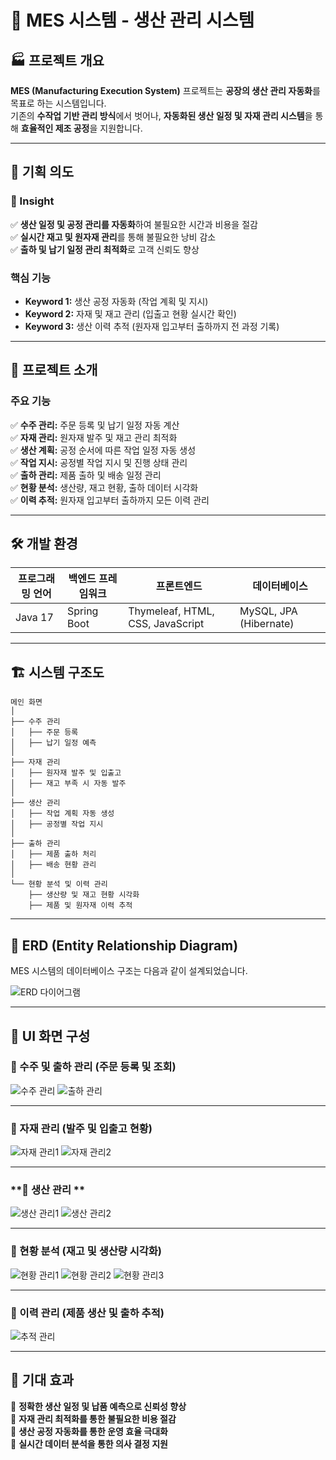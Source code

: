 # 📌 MES 시스템 - 생산 관리 시스템

## 🏭 프로젝트 개요

**MES (Manufacturing Execution System)** 프로젝트는 **공장의 생산 관리 자동화**를 목표로 하는 시스템입니다.  
기존의 **수작업 기반 관리 방식**에서 벗어나, **자동화된 생산 일정 및 자재 관리 시스템**을 통해 **효율적인 제조 공정**을 지원합니다.

---

## 🎯 기획 의도

### **📌 Insight**

✅ **생산 일정 및 공정 관리를 자동화**하여 불필요한 시간과 비용을 절감  
✅ **실시간 재고 및 원자재 관리**를 통해 불필요한 낭비 감소  
✅ **출하 및 납기 일정 관리 최적화**로 고객 신뢰도 향상

### **핵심 기능**

- **Keyword 1:** 생산 공정 자동화 (작업 계획 및 지시)
- **Keyword 2:** 자재 및 재고 관리 (입출고 현황 실시간 확인)
- **Keyword 3:** 생산 이력 추적 (원자재 입고부터 출하까지 전 과정 기록)

---

## 📌 프로젝트 소개

### **주요 기능**

✅ **수주 관리:** 주문 등록 및 납기 일정 자동 계산  
✅ **자재 관리:** 원자재 발주 및 재고 관리 최적화  
✅ **생산 계획:** 공정 순서에 따른 작업 일정 자동 생성  
✅ **작업 지시:** 공정별 작업 지시 및 진행 상태 관리  
✅ **출하 관리:** 제품 출하 및 배송 일정 관리  
✅ **현황 분석:** 생산량, 재고 현황, 출하 데이터 시각화  
✅ **이력 추적:** 원자재 입고부터 출하까지 모든 이력 관리

---

## 🛠 개발 환경

|프로그래밍 언어|백엔드 프레임워크|프론트엔드|데이터베이스|
|---|---|---|---|
|Java 17|Spring Boot|Thymeleaf, HTML, CSS, JavaScript|MySQL, JPA (Hibernate)|

---

## 🏗 시스템 구조도

```
메인 화면
│
├── 수주 관리
│   ├── 주문 등록
│   ├── 납기 일정 예측
│
├── 자재 관리
│   ├── 원자재 발주 및 입출고
│   ├── 재고 부족 시 자동 발주
│
├── 생산 관리
│   ├── 작업 계획 자동 생성
│   ├── 공정별 작업 지시
│
├── 출하 관리
│   ├── 제품 출하 처리
│   ├── 배송 현황 관리
│
└── 현황 분석 및 이력 관리
    ├── 생산량 및 재고 현황 시각화
    ├── 제품 및 원자재 이력 추적
```

---

## 📂 ERD (Entity Relationship Diagram)

MES 시스템의 데이터베이스 구조는 다음과 같이 설계되었습니다.

![ERD 다이어그램](images/mes_erd.png)

---

## 🎨 UI 화면 구성

### **📌 수주 및 출하 관리 (주문 등록 및 조회)**

![수주 관리](images/MES4조+최종본_page-0011.jpg)
![출하 관리](images/MES4조+최종본_page-0018.jpg)


---

### **📌 자재 관리 (발주 및 입출고 현황)**

![자재 관리1](images/MES4조+최종본_page-0013.jpg)
![자재 관리2](images/MES4조+최종본_page-0014.jpg)


---

### **📌 생산 관리 **

![생산 관리1](images/MES4조+최종본_page-0015.jpg)
![생산 관리2](images/MES4조+최종본_page-0017.jpg)

---

### **📌 현황 분석 (재고 및 생산량 시각화)**

![현황 관리1](images/MES4조+최종본_page-0019.jpg)
![현황 관리2](images/MES4조+최종본_page-0020.jpg)
![현황 관리3](images/MES4조+최종본_page-0021.jpg)


---

### **📌 이력 관리 (제품 생산 및 출하 추적)**

![추적 관리](images/MES4조+최종본_page-0023.jpg)

---

## 🎯 **기대 효과**

🚀 **정확한 생산 일정 및 납품 예측으로 신뢰성 향상**  
🚀 **자재 관리 최적화를 통한 불필요한 비용 절감**  
🚀 **생산 공정 자동화를 통한 운영 효율 극대화**  
🚀 **실시간 데이터 분석을 통한 의사 결정 지원**
